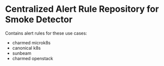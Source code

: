 # Centralized Alert Rule Repository for Smoke Detector

Contains alert rules for these use cases:

- charmed microk8s
- canonical k8s
- sunbeam
- charmed openstack

